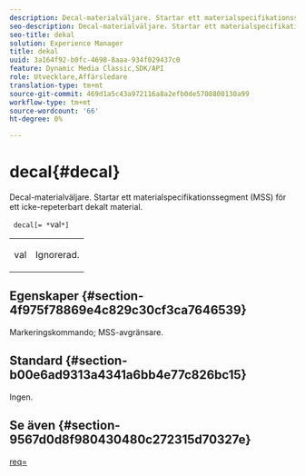 ```yaml
---
description: Decal-materialväljare. Startar ett materialspecifikationssegment (MSS) för ett icke-repeterbart dekalt material.
seo-description: Decal-materialväljare. Startar ett materialspecifikationssegment (MSS) för ett icke-repeterbart dekalt material.
seo-title: dekal
solution: Experience Manager
title: dekal
uuid: 3a164f92-b0fc-4698-8aaa-934f029437c0
feature: Dynamic Media Classic,SDK/API
role: Utvecklare,Affärsledare
translation-type: tm+mt
source-git-commit: 469d1a5c43a972116a8a2efb0de5708800130a99
workflow-type: tm+mt
source-wordcount: '66'
ht-degree: 0%

---
```



# decal{#decal}

Decal-materialväljare. Startar ett materialspecifikationssegment (MSS) för ett icke-repeterbart dekalt material.

` decal[= *`val`*]`

<table id="simpletable_35431F0E19B143528BD75C82CFBC5EE0"> 
 <tr class="strow"> 
  <td class="stentry"> <p> <span class="varname"> val  </span> </p> </td> 
  <td class="stentry"> <p>Ignorerad. </p> </td> 
 </tr> 
</table>

## Egenskaper {#section-4f975f78869e4c829c30cf3ca7646539}

Markeringskommando; MSS-avgränsare.

## Standard {#section-b00e6ad9313a4341a6bb4e77c826bc15}

Ingen.

## Se även {#section-9567d0d8f980430480c272315d70327e}

[req=](../../../../../ir-api/http-protocol/image-rendering-api-ref/c-ir-http-protocol-ref/c-ir-http-protocol-command-reference/r-ir-req.md#reference-792b1a663fb64261bd2de2a209b847fb)
